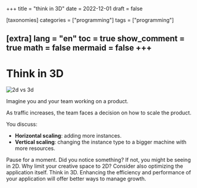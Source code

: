 
+++
title = "think in 3D"
date = 2022-12-01
draft = false
 

[taxonomies]
categories = ["programming"]
tags = ["programming"]

[extra]
lang = "en"
toc = true
show_comment = true
math = false
mermaid = false
+++
---

# Think in 3D

![2d vs 3d](https://t4.ftcdn.net/jpg/05/12/86/27/360_F_512862789_abYbb2RPLzpN8aAjteTBb4xGnRgqVSyw.jpg)

Imagine you and your team working on a product. 

As traffic increases, the team faces a decision on how to scale the product. 

You discuss:
- **Horizontal scaling**: adding more instances.
- **Vertical scaling**: changing the instance type to a bigger machine with more resources.

Pause for a moment. Did you notice something? If not, you might be seeing in 2D. Why limit your creative space to 2D? Consider also optimizing the application itself. Think in 3D. Enhancing the efficiency and performance of your application will offer better ways to manage growth.